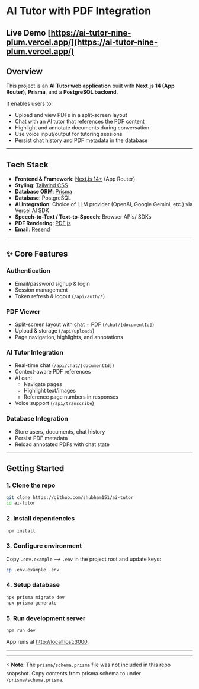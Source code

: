 # AI Tutor with PDF Integration

## Live Demo [https://ai-tutor-nine-plum.vercel.app/](https://ai-tutor-nine-plum.vercel.app/)

## Overview

This project is an **AI Tutor web application** built with **Next.js 14 (App Router)**, **Prisma**, and a **PostgreSQL backend**.

It enables users to:

- Upload and view PDFs in a split-screen layout
- Chat with an AI tutor that references the PDF content
- Highlight and annotate documents during conversation
- Use voice input/output for tutoring sessions
- Persist chat history and PDF metadata in the database

---

## Tech Stack

- **Frontend & Framework**: [Next.js 14+](https://nextjs.org/) (App Router)
- **Styling**: [Tailwind CSS](https://tailwindcss.com/)
- **Database ORM**: [Prisma](https://www.prisma.io/)
- **Database**: PostgreSQL
- **AI Integration**: Choice of LLM provider (OpenAI, Google Gemini, etc.) via [Vercel AI SDK](https://ai-sdk.dev/)
- **Speech-to-Text / Text-to-Speech**: Browser APIs/ SDKs
- **PDF Rendering**: [PDF.js](https://mozilla.github.io/pdf.js/)
- **Email**: [Resend](https://resend.com/)

---

## ✨ Core Features

### Authentication

- Email/password signup & login
- Session management
- Token refresh & logout (`/api/auth/*`)

### PDF Viewer

- Split-screen layout with chat + PDF (`/chat/[documentId]`)
- Upload & storage (`/api/uploads`)
- Page navigation, highlights, and annotations

### AI Tutor Integration

- Real-time chat (`/api/chat/[documentId]`)
- Context-aware PDF references
- AI can:
  - Navigate pages
  - Highlight text/images
  - Reference page numbers in responses
- Voice support (`/api/transcribe`)

### Database Integration

- Store users, documents, chat history
- Persist PDF metadata
- Reload annotated PDFs with chat state

---

## Getting Started

### 1. Clone the repo

```bash
git clone https://github.com/shubham151/ai-tutor
cd ai-tutor
```

### 2. Install dependencies

```bash
npm install
```

### 3. Configure environment

Copy `.env.example` --> `.env` in the project root and update keys:

```bash
cp .env.example .env
```

### 4. Setup database

```bash
npx prisma migrate dev
npx prisma generate
```

### 5. Run development server

```bash
npm run dev
```

App runs at [http://localhost:3000](http://localhost:3000).

---

---

⚡ **Note**: The `prisma/schema.prisma` file was not included in this repo snapshot. Copy contents from prisma.schema to under `/prisma/schema.prisma`.
